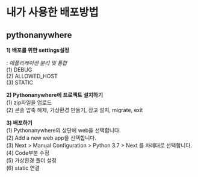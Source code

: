 # 내가 사용한 배포방법


## pythonanywhere 
**1) 배포를 위한 settings설정**

: _애플리케이션 분리 및 통합_  
(1) DEBUG  
(2) ALLOWED_HOST  
(3) STATIC  


**2) Pythonanywhere에 프로젝트 설치하기**  
(1) zip파일을 업로드  
(2) 콘솔 압축 해제, 가상환경 만들기, 장고 설치, migrate, exit


**3) 배포하기**  
(1) Pythonanywhere의 상단에 web을 선택합니다.  
(2) Add a new web app을 선택합니다.  
(3) Next > Manual Configuration > Python 3.7 > Next 를 차례대로 선택합니다.  
(4) Code부분 수정  
(5) 가상환경 폴더 설정  
(6) static 연결  